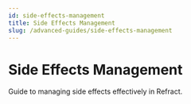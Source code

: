 ```yaml
---
id: side-effects-management
title: Side Effects Management
slug: /advanced-guides/side-effects-management
---
```


# Side Effects Management

Guide to managing side effects effectively in Refract.
